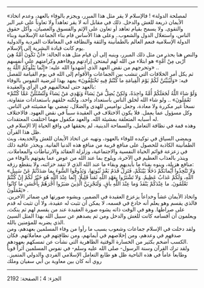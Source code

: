 ------------------------------------------------------------------------

«لمصلحة الدولة» ! فالإسلام لا يقر مثل هذا المبرر، ويجزم بالوفاء بالعهد،
وعدم اتخاذ الأيمان ذريعة للغش والدخل. ذلك في مقابل أنه لا يقر تعاهداً ولا
تعاوناً على غير البر والتقوى. ولا يسمح بقيام تعاهد أو تعاون على الإثم
والفسوق والعصيان، وأكل حقوق الناس، واستغلال الدول والشعوب.. وعلى هذا
الأساس قام بناء الجماعة الإسلامية وبناء الدولة الإسلامية فنعم العالم
بالطمأنينة والثقة والنظافة في المعاملات الفردية والدولية يوم كانت قيادة
البشرية إلى الإسلام.  
والنص هنا يحذر من مثل ذلك المبرر، وينبه إلى أن قيام مثل هذه الحالة: «أَنْ
تَكُونَ أُمَّةٌ هِيَ أَرْبى مِنْ أُمَّةٍ» هو ابتلاء من الله لهم ليمتحن إرادتهم ووفاءهم
وكرامتهم على أنفسهم وتحرجهم من نقض العهد الذي أشهدوا الله عليه: «إِنَّما
يَبْلُوكُمُ اللَّهُ بِهِ» ..  
ثم يكل أمر الخلافات التي تنشب بين الجماعات والأقوام إلى الله في يوم
القيامة للفصل فيه: «وَلَيُبَيِّنَنَّ لَكُمْ يَوْمَ الْقِيامَةِ ما كُنْتُمْ فِيهِ تَخْتَلِفُونَ» يمهد
بهذا لترضية النفوس بالوفاء بالعهد حتى لمخالفيهم في الرأي والعقيدة:  
«وَلَوْ شاءَ اللَّهُ لَجَعَلَكُمْ أُمَّةً واحِدَةً، وَلكِنْ يُضِلُّ مَنْ يَشاءُ وَيَهْدِي مَنْ يَشاءُ وَلَتُسْئَلُنَّ
عَمَّا كُنْتُمْ تَعْمَلُونَ» .. ولو شاء الله لخلق الناس باستعداد واحد، ولكنه خلقهم
باستعدادات متفاوتة، نسخاً غير مكررة ولا معادة، وجعل نواميس للهدى والضلال،
تمضي بها مشيئته في الناس. وكل مسؤول عما يعمل. فلا يكون الاختلاف في
العقيدة سبباً في نقض العهود. فالاختلاف له أسبابه المتعلقة بمشيئة الله.
والعهد مكفول مهما اختلفت المعتقدات.  
وهذه قمة في نظافة التعامل، والسماحة الدينية، لم يحققها في واقع الحياة
إلا الإسلام في ظل هذا القرآن.  
ويمضي السياق في توكيده للوفاء بالعهود، ونهيه عن اتخاذ الأيمان للغش
والخديعة، وبث الطمأنينة الكاذبة للحصول على منافع قريبة من منافع هذه
الدنيا الفانية. ويحذر عاقبة ذلك في زعزعة قوائم الحياة النفسية
والاجتماعية، وزلزلة العقائد والارتباطات والمعاملات. وينذر بالعذاب العظيم
في الآخرة، ويلوح بما عند الله من عوض عما يفوتهم بالوفاء من منافع هزيلة،
وينوه بفناء ما بأيديهم وبقاء ما عند الله الذي لا تنفد خزائنه، ولا ينقطع
رزقه:  
«وَلا تَتَّخِذُوا أَيْمانَكُمْ دَخَلًا بَيْنَكُمْ، فَتَزِلَّ قَدَمٌ بَعْدَ ثُبُوتِها، وَتَذُوقُوا السُّوءَ بِما
صَدَدْتُمْ عَنْ سَبِيلِ اللَّهِ، وَلَكُمْ عَذابٌ عَظِيمٌ. وَلا تَشْتَرُوا بِعَهْدِ اللَّهِ ثَمَناً قَلِيلًا.
إِنَّما عِنْدَ اللَّهِ هُوَ خَيْرٌ لَكُمْ إِنْ كُنْتُمْ تَعْلَمُونَ. ما عِنْدَكُمْ يَنْفَدُ وَما عِنْدَ اللَّهِ باقٍ.
وَلَنَجْزِيَنَّ الَّذِينَ صَبَرُوا أَجْرَهُمْ بِأَحْسَنِ ما كانُوا يَعْمَلُونَ» .  
واتخاذ الأيمان غشاً وخداعاً يزعزع العقيدة في الضمير، ويشوه صورتها في ضمائر
الآخرين. فالذي يقسم وهو يعلم أنه خادع في قسمه، لا يمكن أن تثبت له عقيدة،
ولا أن تثبت له قدم على صراطها. وهو في الوقت ذاته يشوه صورة العقيدة عند
من يقسم لهم ثم ينكث، ويعلمون أن أقسامه كانت للغش والدخل ومن ثم يصدهم عن
سبيل الله بهذا المثل السيئ الذي يضربه للمؤمنين بالله.  
ولقد دخلت في الإسلام جماعات وشعوب بسبب ما رأوا من وفاء المسلمين بعهدهم،
ومن صدقهم في وعدهم، ومن إخلاصهم في أيمانهم، ومن نظافتهم في معاملاتهم.
فكان الكسب أضخم بكثير من الخسارة الوقتية الظاهرية التي نشأت عن تمسكهم
بعهودهم.  
ولقد ترك القرآن وسنة الرسول- صلى الله عليه وسلم- في نفوس المسلمين أثراً
قوياً وطابعاً عاماً في هذه الناحية ظل هو طابع التعامل الإسلامي الفردي
والدولي المتميز.. روي أنه كان بين معاوية بن أبي سفيان وملك

------------------------------------------------------------------------

الجزء: 4 ¦ الصفحة: 2192
